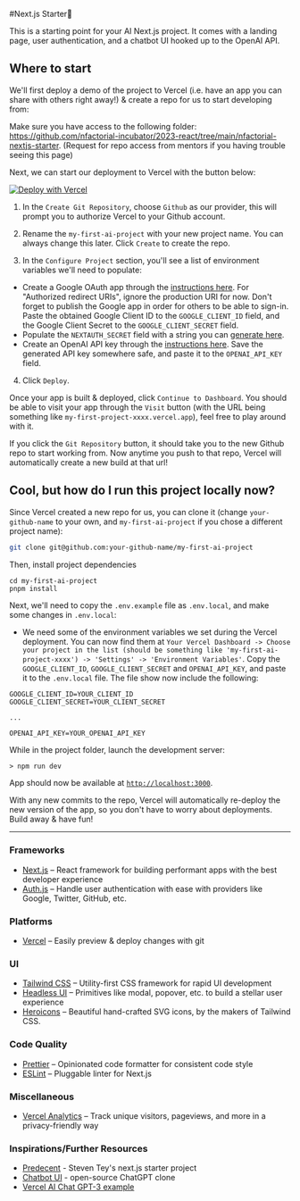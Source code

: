 #Next.js Starter💫

This is a starting point for your AI Next.js project. It comes with a landing page, user authentication, and a chatbot UI hooked up to the OpenAI API.

## Where to start

We'll first deploy a demo of the project to Vercel (i.e. have an app you can share with others right away!) & create a repo for us to start developing from:

Make sure you have access to the following folder: https://github.com/nfactorial-incubator/2023-react/tree/main/nfactorial-nextjs-starter. (Request for repo access from mentors if you having trouble seeing this page)

Next, we can start our deployment to Vercel with the button below:

[![Deploy with Vercel](https://vercel.com/button)](https://vercel.com/new/clone?repository-url=https%3A%2F%2Fgithub.com%2Fnfactorial-incubator%2F2023-react%2Ftree%2Fmain%2Fnfactorial-nextjs-starter&env=GOOGLE_CLIENT_ID,GOOGLE_CLIENT_SECRET,NEXTAUTH_SECRET,OPENAI_API_KEY&envDescription=Look%20into%20the%20README%20or%20the%20'Learn%20More'%20to%20learn%20what%20to%20populate%20the%20values%20with.&envLink=https%3A%2F%2Fgithub.com%2Fnfactorial-incubator%2F2023-react%2Fblob%2Fmain%2Fnfactorial-nextjs-starter%2F.env.example&project-name=my-first-ai-project&repository-name=my-first-ai-project)

1) In the `Create Git Repository`, choose `Github` as our provider, this will prompt you to authorize Vercel to your Github account.

2) Rename the `my-first-ai-project` with your new project name. You can always change this later. Click `Create` to create the repo.

3) In the `Configure Project` section, you'll see a list of environment variables we'll need to populate:

* Create a Google OAuth app through the [instructions here](https://refine.dev/blog/nextauth-google-github-authentication-nextjs/#for-googleprovider-make-sure-you-have-a-google-account). For "Authorized redirect URIs", ignore the production URI for now. Don't forget to publish the Google app in order for others to be able to sign-in. Paste the obtained Google Client ID to the `GOOGLE_CLIENT_ID` field, and the Google Client Secret to the `GOOGLE_CLIENT_SECRET` field. 
* Populate the `NEXTAUTH_SECRET` field with a string you can [generate here](https://generate-secret.vercel.app/32).
* Create an OpenAI API key through the [instructions here](https://www.howtogeek.com/885918/how-to-get-an-openai-api-key/). Save the generated API key somewhere safe, and paste it to the `OPENAI_API_KEY` field.

4) Click `Deploy`.

Once your app is built & deployed, click `Continue to Dashboard`. You should be able to visit your app through the `Visit` button (with the URL being something like `my-first-project-xxxx.vercel.app`), feel free to play around with it.

If you click the `Git Repository` button, it should take you to the new Github repo to start working from. Now anytime you push to that repo, Vercel will automatically create a new build at that url!

## Cool, but how do I run this project locally now?

Since Vercel created a new repo for us, you can clone it (change `your-github-name` to your own, and `my-first-ai-project` if you chose a different project name):
```bash
git clone git@github.com:your-github-name/my-first-ai-project
```
Then, install project dependencies
```
cd my-first-ai-project
pnpm install
```

Next, we'll need to copy the `.env.example` file as `.env.local`, and make some changes in `.env.local`:

* We need some of the environment variables we set during the Vercel deployment. You can now find them at `Your Vercel Dashboard -> Choose your project in the list (should be something like 'my-first-ai-project-xxxx') -> 'Settings' -> 'Environment Variables'`. Copy the `GOOGLE_CLIENT_ID`, `GOOGLE_CLIENT_SECRET` and `OPENAI_API_KEY`, and paste it to the `.env.local` file. The file show now include the following:
```
GOOGLE_CLIENT_ID=YOUR_CLIENT_ID
GOOGLE_CLIENT_SECRET=YOUR_CLIENT_SECRET

...

OPENAI_API_KEY=YOUR_OPENAI_API_KEY
```

While in the project folder, launch the development server:
```
> npm run dev
```
App should now be available at [`http://localhost:3000`](http://localhost:3000).

With any new commits to the repo, Vercel will automatically re-deploy the new version of the app, so you don't have to worry about deployments. Build away & have fun!

***

### Frameworks

- [Next.js](https://nextjs.org/) – React framework for building performant apps with the best developer experience
- [Auth.js](https://authjs.dev/) – Handle user authentication with ease with providers like Google, Twitter, GitHub, etc.

### Platforms

- [Vercel](https://vercel.com/) – Easily preview & deploy changes with git

### UI

- [Tailwind CSS](https://tailwindcss.com/) – Utility-first CSS framework for rapid UI development
- [Headless UI](https://headlessui.com/) – Primitives like modal, popover, etc. to build a stellar user experience
- [Heroicons](https://heroicons.com/) – Beautiful hand-crafted SVG icons, by the makers of Tailwind CSS.

### Code Quality

- [Prettier](https://prettier.io/) – Opinionated code formatter for consistent code style
- [ESLint](https://eslint.org/) – Pluggable linter for Next.js

### Miscellaneous

- [Vercel Analytics](https://vercel.com/analytics) – Track unique visitors, pageviews, and more in a privacy-friendly way

### Inspirations/Further Resources

- [Predecent](https://github.com/steven-tey/precedent/) - Steven Tey's next.js starter project
- [Chatbot UI](https://chatbotui.com/) - open-source ChatGPT clone
- [Vercel AI Chat GPT-3 example](https://github.com/vercel/examples/tree/main/solutions/ai-chatgpt)
